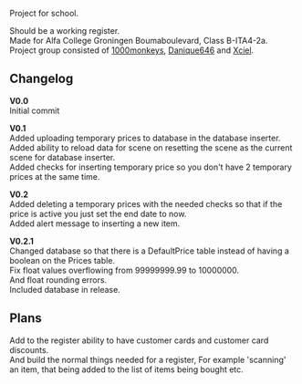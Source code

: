 Project for school.<br />

Should be a working register.<br />
Made for Alfa College Groningen Boumaboulevard, Class B-ITA4-2a.<br />
Project group consisted of [1000monkeys](https://github.com/1000monkeys), [Danique646](https://github.com/Danique646) and [Xciel](https://github.com/Xciel).<br />


## **Changelog**<br />

**V0.0**<br />
Initial commit<br />

**V0.1**<br />
Added uploading temporary prices to database in the database inserter.<br />
Added ability to reload data for scene on resetting the scene as the current scene for database inserter.<br />
Added checks for inserting temporary price so you don't have 2 temporary prices at the same time.<br />

**V0.2**<br />
Added deleting a temporary prices with the needed checks so that if the price is active you just set the end date to now.<br />
Added alert message to inserting a new item.<br />

**V0.2.1**<br />
Changed database so that there is a DefaultPrice table instead of having a boolean on the Prices table.<br />
Fix float values overflowing from 99999999.99 to 10000000.<br />
And float rounding errors.<br />
Included database in release.<br />



## **Plans**<br />
Add to the register ability to have customer cards and customer card discounts.<br />
And build the normal things needed for a register, For example 'scanning' an item, that being added to the list of items being bought etc.<br />
